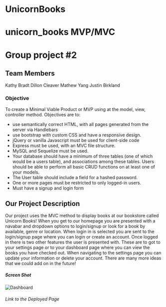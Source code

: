 # UnicornBooks

# unicorn_books MVP/MVC

# Group project #2

## Team Members
 Kathy Bradt
 Dillon Cleaver
 Mathew Yang
 Justin Birkland

### Objective
To create a Minimal Viable Product or MVP using at the model, view, controller method. Objectives are to:
- use semantically correct HTML, with all pages generated from the server via   Handlebars
- use bootstrap with custom CSS and have a responsive design.
- jQuery or vanilla Javascript must be used for client-side code
- Express must be used, with an MVC file structure.
- MySQL and Sequelize must be used.
- Your database should have a minimum of three tables (one of which would be a users table), and associations among these tables. Users should be able to perform all basic CRUD functions on at least one of your models.
- The User table should include a field for a hashed password.
- One or more pages must be restricted to only logged-in users.
- Must have a signup and login form

## Our Project Description
Our project uses the MVC method to display books at our bookstore called Unicorn Books! When you get to our homepage you are presented with a navabar and dropdown  options to login/signup or look for a book by available, genre or location. When login in is selected you are sent to the login/signup page where you can login or create an account. Once logged in there is two other features the user is presented with. These are to got to your settings page or to your dashboard page where you can view the books you have checked out. When navigating to the settings page you can update your information or delete your account. There are many more ideas that we could add on in the future!

##### Screen Shot
![Dashboard](https://user-images.githubusercontent.com/89483376/140405393-e9571569-b3d8-4505-99d2-d0b916b058ab.jpg)

###### Link to the Deployed Page
